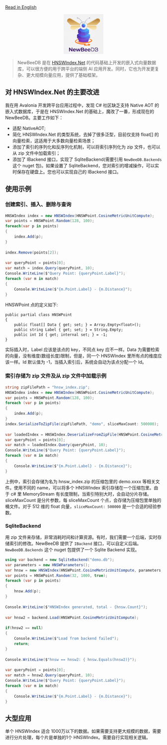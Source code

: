 [Read in English](README.md)

<p align="center">
  <img src="./assets/nbdb128.png">
</p>

> NewBeeDB 是在 [HNSWIndex.Net](https://github.com/Skaipi/HNSWIndex.Net) 的代码基础上开发的嵌入式向量数据库，可以很方便的用于跨平台的端侧 AI 应用开发。同时，它也为开发更复杂、更大规模向量应用，提供了基础框架。

## 对 HNSWIndex.Net 的主要改进

我在用 Avalonia 开发跨平台应用过程中，发现 C# 社区缺乏支持 Native AOT 的嵌入式数据库，于是在 HNSWIndex.Net 的基础上，魔改了一番，形成现在的 NewBeeDB。主要工作如下：

- 适配 NativeAOT;
- 简化 HNSWIndex.Net 的类型系统，去掉了很多泛型，目前仅支持 float[] 的向量检索，这适用于大多数向量检索场景；
- 添加了索引的序列化和反序列化机制，可以将索引序列化为 zip 文件，也可以从 zip 文件中加载索引；
- 添加了 IBackend 接口，实现了 SqliteBackend(需要引用 `NewBeeDB.Backends` 这个 nuget 包)。如果设置了 SqliteBackend，您对索引的增减操作，可以实时保存在硬盘上。您也可以实现自己的 IBackend 接口。

## 使用示例

### 创建索引、插入、删除与查询

```csharp
HNSWIndex index = new HNSWIndex(HNSWPoint.CosineMetricUnitCompute);
var points = HNSWPoint.Random(128, 100);
foreach(var p in points)
{
    index.Add(p);
}

index.Remove(points[2]);

var queryPoint = points[0];
var match = index.Query(queryPoint, 10);
Console.WriteLine($"Query Point: {queryPoint.Label}");
foreach (var m in match)
{
    Console.WriteLine($"{m.Point.Label} - {m.Distance}");
}
```

HNSWPoint 点的定义如下:

```
public partial class HNSWPoint
{
    public float[] Data { get; set; } = Array.Empty<float>();
    public string Label { get; set; } = String.Empty;
    public int Id { get; internal set; } = -1;
}
```

实际插入时，Label 应该是该点的 key，不同点 key 应不一样。Data 为需要检索的向量，没有维度(数组长度)限制，但是，同一个 HNSWIndex 里所有点的维度应该一样。Id 默认值为 -1，当插入索引后，系统会自动为该点分配一个 Id。

### 索引存储为 zip 文件及从 zip 文件中加载示例

```csharp
string zipFilePath = "hnsw_index.zip";
HNSWIndex index = new HNSWIndex(HNSWPoint.CosineMetricUnitCompute);
var points = HNSWPoint.Random(128, 100);
foreach (var p in points)
{
    index.Add(p);
}
index.SerializeToZipFile(zipFilePath, "demo", sliceMaxCount: 500000);

var loadedIndex = HNSWIndex.DeserializeFromZipFile(HNSWPoint.CosineMetricUnitCompute, zipFilePath, "demo");
var queryPoint = points[0];
var match = loadedIndex.Query(queryPoint, 10);
Console.WriteLine($"Query Point: {queryPoint.Label}");
foreach (var m in match)
{
    Console.WriteLine($"{m.Point.Label} - {m.Distance}");
}
```

上例中，索引会存储为名为 hnsw_index.zip 的压缩包里的 demo.xxxx 等相关文件。使用不同的 name，可以将多个 HNSWIndex 索引存储在一个压缩包里。由于 c# 里 MemoryStream 有长度限制，当索引特别大时，会自动分片存储。sliceMaxCount 是分片参数，每 sliceMaxCount 个点，会存储为压缩包里单独的桶文件。对于 512 维的 float 向量，`sliceMaxCount: 500000` 是一个合适的经验参数。

### SqliteBackend

用 zip 文件来存储，非常消耗时间和计算资源。有时，我们需要一个后端，实时存储索引的修改。NewBeeDB 提供了 `IBackend` 接口，可以自定义后端。`NewBeeDB.Backends` 这个 nuget 包提供了一个 Sqlite Backend 实现。

```csharp
using var backend = new SqliteBackend("demo.db");
var parameters = new HNSWParameters();
var hnsw = new HNSWIndex(HNSWPoint.CosineMetricUnitCompute, parameters, backend);
var points = HNSWPoint.Random(32, 1000, true);
foreach (var p in points)
{
    hnsw.Add(p);
}

Console.WriteLine($"HNSWIndex generated, total - {hnsw.Count}");

var hnsw2 = backend.Load(HNSWPoint.CosineMetricUnitCompute);

if(hnsw2 == null)
{
    Console.WriteLine($"Load from backend failed");
    return;
}

Console.WriteLine($"hnsw == hnsw2: { hnsw.Equals(hnsw2)}");

var queryPoint = points[0];
var match = hnsw2.Query(queryPoint, 10);
Console.WriteLine($"Query Point: {queryPoint.Label}");
foreach (var m in match)
{
    Console.WriteLine($"{m.Point.Label} - {m.Distance}");
}
```

## 大型应用

单个 HNSWIndex 适合 1000万以下的数据。如果需要支持更大规模的数据，需要进行分片处理，每个片是单独的1个 HNSWIndex。需要自行实现相关逻辑。